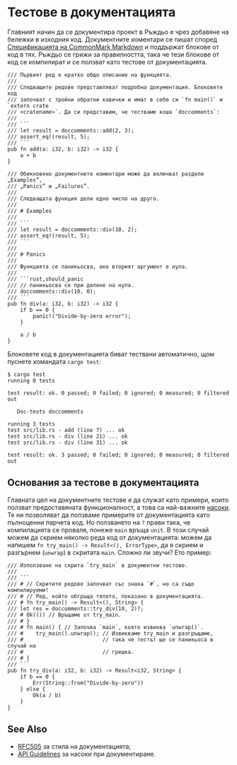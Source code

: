 # Тестове в документацията

Главният начин да се документира проект в Ръждьо е чрез добавяне на бележки в
изходния код. Документните коментари се пишат според [Спецификацията на
CommonMark Markdown][commonmark] и поддържат блокове от код в тях. Ръждьо се
грижи за правилността, така че тези блокове от код се компилират и се ползват като
тестове от документацията.

```rust,ignore
/// Първият ред е кратко общо описание на функцията.
///
/// Следващите редове представляват подробна документация. Блоковете код
/// започват с тройни обратни кавички и имат в себе си `fn main()` и `extern crate
/// <cratename>`. Да си представим, че тестваме коша `doccomments`:
///
/// ```
/// let result = doccomments::add(2, 3);
/// assert_eq!(result, 5);
/// ```
pub fn add(a: i32, b: i32) -> i32 {
    a + b
}

/// Обикновено документните коментари може да включват раздели „Examples”,
/// „Panics” и „Failures”.
///
/// Следващата функция дели едно число на друго.
///
/// # Examples
///
/// ```
/// let result = doccomments::div(10, 2);
/// assert_eq!(result, 5);
/// ```
///
/// # Panics
///
/// Функцията се паникьосва, ако вторият аргумент е нула.
///
/// ```rust,should_panic
/// // паникьосва се при делене на нула.
/// doccomments::div(10, 0);
/// ```
pub fn div(a: i32, b: i32) -> i32 {
    if b == 0 {
        panic!("Divide-by-zero error");
    }

    a / b
}
```

Блоковете код в документацията биват тествани автоматично, щом пуснете
командата `cargo test`:

```shell
$ cargo test
running 0 tests

test result: ok. 0 passed; 0 failed; 0 ignored; 0 measured; 0 filtered out

   Doc-tests doccomments

running 3 tests
test src/lib.rs - add (line 7) ... ok
test src/lib.rs - div (line 21) ... ok
test src/lib.rs - div (line 31) ... ok

test result: ok. 3 passed; 0 failed; 0 ignored; 0 measured; 0 filtered out
```

## Основания за тестове в документацията

Главната цел на документните тестове е да служат като примери, които ползват
предоставяната функционалност, а това са най-важните
[насоки][question-instead-of-unwrap]. Те ни позволяват да ползваме примерите
от документацията като пълноценни парчета код. Но ползването на `?` прави така,
че компилацията се проваля, понеже `main` връща `unit`. В този случай можем да
скрием няколко реда код от документацията: можем да напишем `fn try_main() ->
Result<(), ErrorType>`, да я скрием и разгърнем (`unwrap`) в скритата `main`.
Сложно ли звучи? Ето пример:

```rust,ignore
/// Използване на скрита `try_main` в документни тестове.
///
/// ```
/// # // Скритите редове започват със знака `#`, но са също компилируеми!
/// # // Ред, който обгръща тялото, показано в документацията.
/// # fn try_main() -> Result<(), String> {
/// let res = doccomments::try_div(10, 2)?;
/// # Ok(()) // Връщаме от try_main.
/// # }
/// # fn main() { // Започва `main`, която извиква `unwrap()`.
/// #    try_main().unwrap(); // Извикваме try_main и разгръщаме,
/// #                         // така че тестът ще се паникьоса в случай на
/// #                         // грешка.
/// # }
/// ```
pub fn try_div(a: i32, b: i32) -> Result<i32, String> {
    if b == 0 {
        Err(String::from("Divide-by-zero"))
    } else {
        Ok(a / b)
    }
}
```

## See Also

* [RFC505][RFC505] за стила на документацията;
* [API Guidelines][doc-nursery] за насоки при документиране.

[doc-nursery]: https://rust-lang-nursery.github.io/api-guidelines/documentation.html
[commonmark]: https://commonmark.org/
[RFC505]: https://github.com/rust-lang/rfcs/blob/master/text/0505-api-comment-conventions.md
[question-instead-of-unwrap]: https://rust-lang-nursery.github.io/api-guidelines/documentation.html#examples-use--not-try-not-unwrap-c-question-mark
